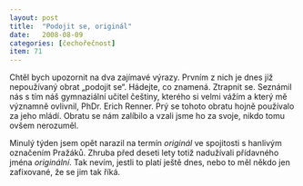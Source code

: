 ```yaml
---
layout: post
title:  "Podojit se, originál"
date:   2008-08-09
categories: [čechořečnost]
item: 71
---
```

Chtěl bych upozornit na dva zajímavé výrazy. Prvním z nich je dnes již nepoužívaný obrat „podojit se“. Hádejte, co znamená. Ztrapnit se. Seznámil nás s tím náš gymnaziální učitel češtiny, kterého si velmi vážím a který mě významně ovlivnil, PhDr. Erich Renner. Prý se tohoto obratu hojně používalo za jeho mládí. Obratu se nám zalíbilo a vzali jsme ho za svoje, nikdo tomu ovšem nerozuměl.

Minulý týden jsem opět narazil na termín _originál_ ve spojitosti s hanlivým označením Pražáků. Zhruba před deseti lety totiž nadužívali 
přídavného jména _originální_. Tak nevím, jestli to platí ještě dnes, nebo to měl někdo jen zafixované, že se jim tak říká.
